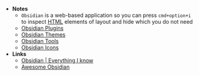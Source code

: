 - **Notes**
	- `Obsidian` is a web-based application so you can press `cmd+option+i` to inspect [HTML](Information%20Technology/Programming/HTML.md) elements of layout and hide which you do not need
	- [Obsidian Plugins](Obsidian%20Plugins.md)
	- [Obsidian Themes](Obsidian%20Themes.md)
	- [Obsidian Tools](Obsidian%20Tools.md)
	- [Obsidian Icons](Obsidian%20Icons.md)
- **Links**
	- [Obsidian | Everything I know](https://github.com/Yeboster/autocomplete-obsidian)
	- [Awesome Obsidian](https://github.com/kmaasrud/awesome-obsidian)
